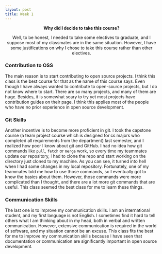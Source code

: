 ```yaml
---
layout: post
title: Week 1
---
```


[//]: # (Title)
<p align="center"><b> Why did I decide to take this course?</b></p>
<p align="center"> Well, to be honest, I needed to take some electives to
graduate, and I suppose most of my classmates are in the same situation.
However, I have some justifications on why I chose to take this course rather
than other electives.</p>


[//]: # (Content)
### Contribution to OSS ###
The main reason is to start contributing to open source projects. I think this
class is the best course for that as the name of this course says. Even though I
have always wanted to contribute to open-source projects, but I do not know
where to start. There are so many projects, and many of them are huge. Besides, it is somewhat scary to try yet most projects have contribution guides
on their page. I think this applies most of the people who have no prior experience
in open source development.

### Git Skills ###
Another incentive is to become more proficient in git. I took the capstone
course (a team project course which is designed for cs majors who completed all
requirements from the department) last semester, and I realized how poor I know
about git and GitHub. I had no idea how git commands like `pull`, `fetch` or
`merge` work, so every time my teammates update our repository, I had to clone
the repo and start working on the directory just cloned to my machine. As you
can see, it turned into hell when I had some changes in my local repository.
Fortunately, one of my teammates told me how to use those commands, so I
eventually got to know the basics about them. However, those commands were more
complicated than I thought, and there are a lot more git commands that are
useful. This class seemed the best class for me to learn these things.

### Communication Skills ###
The last one is to improve my communication skills. I am an international
student, and my first language is not English. I sometimes find it hard to tell
others what I am thinking about in my head, both in verbal and written
communication. However, extensive communication is required in the world of
software, and my situation cannot be an excuse. This class fits the best for me
to improve my communication skills because I have seen that documentation or
communication are significantly important in open source development.
